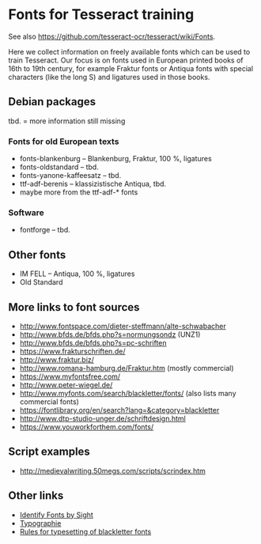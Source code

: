 # Fonts for Tesseract training

See also https://github.com/tesseract-ocr/tesseract/wiki/Fonts.

Here we collect information on freely available fonts which can be used to train Tesseract.
Our focus is on fonts used in European printed books of 16th to 19th century, for example Fraktur fonts or Antiqua fonts with special characters (like the long S) and ligatures used in those books.

## Debian packages

tbd. = more information still missing

### Fonts for old European texts

* fonts-blankenburg – Blankenburg, Fraktur, 100 %, ligatures
* fonts-oldstandard – tbd.
* fonts-yanone-kaffeesatz – tbd.
* ttf-adf-berenis – klassizistische Antiqua, tbd.
* maybe more from the ttf-adf-* fonts

### Software

* fontforge – tbd.

## Other fonts

* IM FELL – Antiqua, 100 %, ligatures
* Old Standard

## More links to font sources

* http://www.fontspace.com/dieter-steffmann/alte-schwabacher
* http://www.bfds.de/bfds.php?s=normungsondz (UNZ1)
* http://www.bfds.de/bfds.php?s=pc-schriften
* https://www.frakturschriften.de/
* http://www.fraktur.biz/
* http://www.romana-hamburg.de/Fraktur.htm (mostly commercial)
* https://www.myfontsfree.com/
* http://www.peter-wiegel.de/
* http://www.myfonts.com/search/blackletter/fonts/ (also lists many commercial fonts)
* https://fontlibrary.org/en/search?lang=&category=blackletter
* http://www.dtp-studio-unger.de/schriftdesign.html
* https://www.youworkforthem.com/fonts/

## Script examples

* http://medievalwriting.50megs.com/scripts/scrindex.htm

## Other links

* [Identify Fonts by Sight](https://www.fonts.com/de/id/by-sight)
* [Typographie](https://www.linotype.com/de/154/typografie.html)
* [Rules for typesetting of blackletter fonts](http://download.linotype.com/free/howtouse/blackletter_e.pdf)
